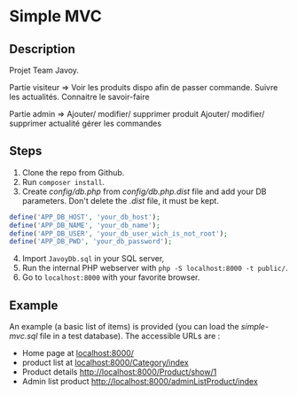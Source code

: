 # Simple MVC

## Description

Projet Team Javoy. 

Partie visiteur => Voir les produits dispo afin de passer commande.
Suivre les actualités.
Connaitre le savoir-faire

Partie admin => Ajouter/ modifier/ supprimer produit
 Ajouter/ modifier/ supprimer actualité
 gérer les commandes
 
## Steps

1. Clone the repo from Github.
2. Run `composer install`.
3. Create *config/db.php* from *config/db.php.dist* file and add your DB parameters. Don't delete the *.dist* file, it must be kept.
```php
define('APP_DB_HOST', 'your_db_host');
define('APP_DB_NAME', 'your_db_name');
define('APP_DB_USER', 'your_db_user_wich_is_not_root');
define('APP_DB_PWD', 'your_db_password');
```
4. Import `JavoyDb.sql` in your SQL server,
5. Run the internal PHP webserver with `php -S localhost:8000 -t public/`. 
6. Go to `localhost:8000` with your favorite browser.


## Example 

An example (a basic list of items) is provided (you can load the *simple-mvc.sql* file in a test database). The accessible URLs are :

* Home page at [localhost:8000/](localhost:8000/)
* product list at [localhost:8000/Category/index](localhost:8000/Category/index)
* Product details [http://localhost:8000/Product/show/1](http://localhost:8000/Product/show/1)
* Admin list product [http://localhost:8000/adminListProduct/index](http://localhost:8000/adminListProduct/index)
